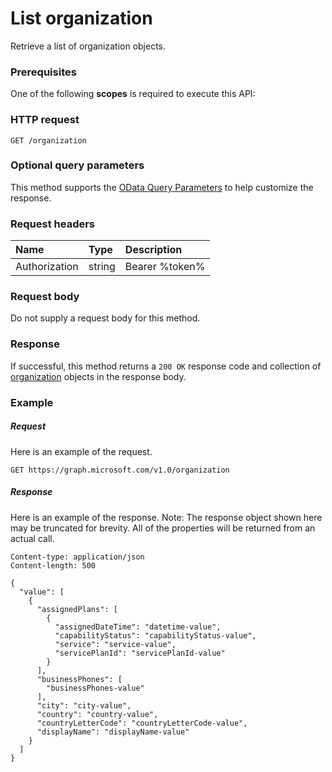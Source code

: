 # List organization

Retrieve a list of organization objects.
### Prerequisites
One of the following **scopes** is required to execute this API: 
### HTTP request
<!-- { "blockType": "ignored" } -->
```http
GET /organization
```
### Optional query parameters
This method supports the [OData Query Parameters](http://graph.microsoft.io/docs/overview/query_parameters) to help customize the response.
### Request headers
| Name       | Type | Description|
|:-----------|:------|:----------|
| Authorization  | string  | Bearer %token% |

### Request body
Do not supply a request body for this method.
### Response
If successful, this method returns a `200 OK` response code and collection of [organization](../resources/organization.md) objects in the response body.
### Example
##### Request
Here is an example of the request.
<!-- {
  "blockType": "request",
  "name": "get_organization"
}-->
```http
GET https://graph.microsoft.com/v1.0/organization
```
##### Response
Here is an example of the response. Note: The response object shown here may be truncated for brevity. All of the properties will be returned from an actual call.
<!-- {
  "blockType": "response",
  "truncated": true,
  "@odata.type": "microsoft.graph.organization",
  "isCollection": true
} -->
```http
Content-type: application/json
Content-length: 500

{
  "value": [
    {
      "assignedPlans": [
        {
          "assignedDateTime": "datetime-value",
          "capabilityStatus": "capabilityStatus-value",
          "service": "service-value",
          "servicePlanId": "servicePlanId-value"
        }
      ],
      "businessPhones": [
        "businessPhones-value"
      ],
      "city": "city-value",
      "country": "country-value",
      "countryLetterCode": "countryLetterCode-value",
      "displayName": "displayName-value"
    }
  ]
}
```

<!-- uuid: 8fcb5dbc-d5aa-4681-8e31-b001d5168d79
2015-10-25 14:57:30 UTC -->
<!-- {
  "type": "#page.annotation",
  "description": "List organization",
  "keywords": "",
  "section": "documentation",
  "tocPath": ""
}-->